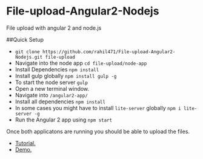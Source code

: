 # File-upload-Angular2-Nodejs
File upload with angular 2 and node.js

##Quick Setup

- `git clone https://github.com/rahil471/File-upload-Angular2-Nodejs.git file-upload`
- Navigate into the node app `cd file-upload/node-app`
- Install Dependencies `npm install`
- Install gulp globally `npm install gulp -g`
- To start the node server `gulp`
- Open a new terminal window.
- Navigate into `/angular2-app/`
- Install all dependencies `npm install`
- In some cases you might have to install `lite-server` globally `npm i lite-server -g`
- Run the Angular 2 app using `npm start`

Once both applicatons are running you should be able to upload the files.
- <a href="https://code.ciphertrick.com/2016/10/24/file-upload-with-angular2-nodejs/">Tutorial.</a><br>
- <a href="https://www.youtube.com/watch?v=nUL_zNh7TE0&feature=youtu.be">Demo.</a>
